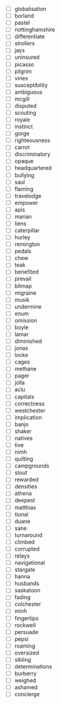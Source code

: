 - [ ] globalisation
- [ ] borland
- [ ] pastel
- [ ] nottinghamshire
- [ ] differentiate
- [ ] strollers
- [ ] jays
- [ ] uninsured
- [ ] picasso
- [ ] pilgrim
- [ ] vines
- [ ] susceptibility
- [ ] ambiguous
- [ ] mcgill
- [ ] disputed
- [ ] scouting
- [ ] royale
- [ ] instinct
- [ ] gorge
- [ ] righteousness
- [ ] carrot
- [ ] discriminatory
- [ ] opaque
- [ ] headquartered
- [ ] bullying
- [ ] saul
- [ ] flaming
- [ ] travelodge
- [ ] empower
- [ ] apis
- [ ] marian
- [ ] liens
- [ ] caterpillar
- [ ] hurley
- [ ] remington
- [ ] pedals
- [ ] chew
- [ ] teak
- [ ] benefited
- [ ] prevail
- [ ] bitmap
- [ ] migraine
- [ ] musik
- [ ] undermine
- [ ] enum
- [ ] omission
- [ ] boyle
- [ ] lamar
- [ ] diminished
- [ ] jonas
- [ ] locke
- [ ] cages
- [ ] methane
- [ ] pager
- [ ] jolla
- [ ] aclu
- [ ] capitals
- [ ] correctness
- [ ] westchester
- [ ] implication
- [ ] banjo
- [ ] shaker
- [ ] natives
- [ ] tive
- [ ] nimh
- [ ] quilting
- [ ] campgrounds
- [ ] stout
- [ ] rewarded
- [ ] densities
- [ ] athena
- [ ] deepest
- [ ] matthias
- [ ] tional
- [ ] duane
- [ ] sane
- [ ] turnaround
- [ ] climbed
- [ ] corrupted
- [ ] relays
- [ ] navigational
- [ ] stargate
- [ ] hanna
- [ ] husbands
- [ ] saskatoon
- [ ] fading
- [ ] colchester
- [ ] minh
- [ ] fingertips
- [ ] rockwell
- [ ] persuade
- [ ] pepsi
- [ ] roaming
- [ ] oversized
- [ ] sibling
- [ ] determinations
- [ ] burberry
- [ ] weighed
- [ ] ashamed
- [ ] concierge
